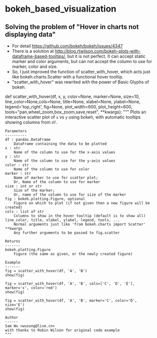 # bokeh_based_visualization
## Solving the problem of "Hover in charts not displaying data"
- For detail https://github.com/bokeh/bokeh/issues/4347
- There is a solution at http://blog.rtwilson.com/bokeh-plots-with-dataframe-based-tooltips/, but it is not perfect. It can accept static marker and color arguments, but can not accept the column to use for marker, color and size.
- So, I just improved the function of scatter_with_hover, which acts just like bokeh.charts.Scatter with a functional hover tooltip.
- "scatter_with_hover" was rewrited with the power of Basic Glyphs of bokeh.

def scatter_with_hover(df, x, y, color=None, marker=None, size=10, line_color=None,cols=None,
                       title=None, xlabel=None, ylabel=None, legend='top_right',
                       fig=None, plot_width=600, plot_height=600, tools="pan,wheel_zoom,box_zoom,save,reset", **kwargs):
     """
    Plots an interactive scatter plot of `x` vs `y` using bokeh, with automatic
    tooltips showing columns from `df`.

    Parameters
    ----------
    df : pandas.DataFrame
        DataFrame containing the data to be plotted
    x : str
        Name of the column to use for the x-axis values
    y : str
        Name of the column to use for the y-axis values
    color : str
        Name of the column to use for color
    marker : str
        Name of marker to use for scatter plot;
        Or, Name of the column to use for marker
    size : int or str
        Size of the marker;
        Or, name of the column to use for size of the marker
    fig : bokeh.plotting.Figure, optional
        Figure on which to plot (if not given then a new figure will be created)
    cols : list of str
        Columns to show in the hover tooltip (default is to show all)
    line_color, title, xlabel, ylabel, legend, tools, ...
        Normal arguments just like 'from bokeh.charts import Scatter'
    **kwargs
        Any further arguments to be passed to fig.scatter

    Returns
    -------
    bokeh.plotting.Figure
        Figure (the same as given, or the newly created figure)

    Example
    -------
    fig = scatter_with_hover(df, 'A', 'B')
    show(fig)

    fig = scatter_with_hover(df, 'A', 'B', cols=['C', 'D', 'E'], marker='x', color='red')
    show(fig)

    fig = scatter_with_hover(df, 'A', 'B', marker='C', color='D', size='E')
    show(fig)

    Author
    ------
    Sam Wu <wusong@live.cn>
    with thanks to Robin Wilson for original code example
    """
